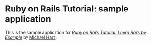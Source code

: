 # Ruby on Rails Tutorial: sample application

This is the sample application for
[*Ruby on Rails Tutorial: Learn Rails by Example*](http://railstutorials.org/)
by [Michael Hartl](http://michaelhartl.com/).


